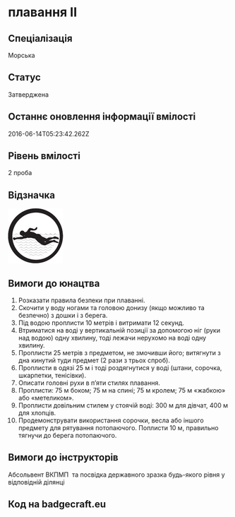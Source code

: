 # плавання ІІ

## Спеціалізація

Морська

## Статус

Затверджена

## Останнє оновлення інформації вмілості

2016-06-14T05:23:42.262Z

## Рівень вмілості

2 проба

## Відзначка

![Відзначка](../images/plavannia_II_morska/5409254984_7ff8c4c71d_m.jpg)

## Вимоги до юнацтва

<ol><li>Розказати правила безпеки при плаванні.</li><li>Скочити у воду ногами та головою донизу (якщо можливо та безпечно) з дошки і з берега.</li><li>Під водою проплисти 10 метрів і витримати 12 секунд.</li><li>Втриматися на воді у вертикальній позиції за допомогою ніг (руки над водою) одну хвилину, тоді лежачи нерухомо на воді одну хвилину.</li><li>Проплисти 25 метрів з предметом, не змочивши його; витягнути з дна кинутий туди предмет (2 рази з трьох спроб).</li><li>Проплисти в одязі 25 м і тоді роздягнутися у воді (штани, сорочка, шкарпетки, тенісівки).</li><li>Описати головні рухи в п’яти стилях плавання.</li><li>Проплисти: 75 м боком; 75 м на спині; 75 м кролем; 75 м «жабкою» або «метеликом».</li><li>Проплисти довільним стилем у стоячій воді: 300 м для дівчат, 400 м для хлопців.</li><li>Продемонструвати використання сорочки, весла або іншого предмету для рятування потопаючого. Поплисти 10 м, правильно тягнучи до берега потопаючого.</li></ol>

## Вимоги до інструкторів

Абсольвент ВКПМП &nbsp;та посвідка державного зразка будь-якого рівня у відповідній ділянці

## Код на badgecraft.eu

